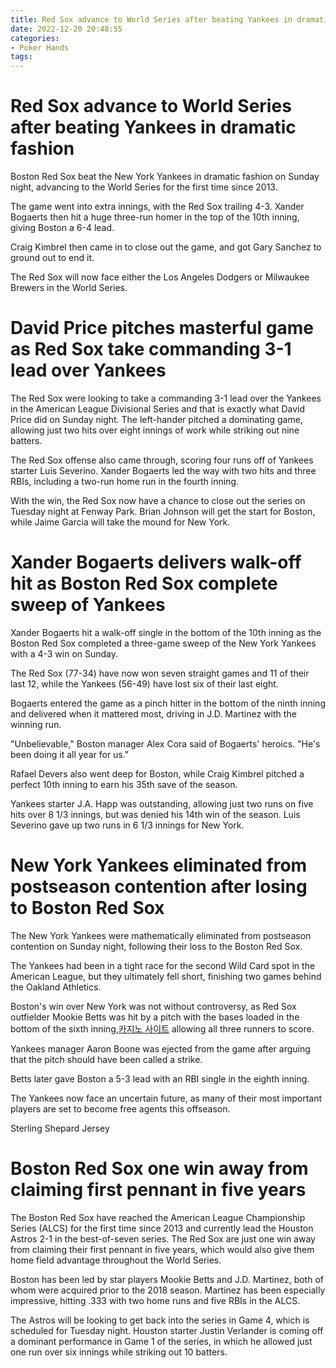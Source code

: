 ```yaml
---
title: Red Sox advance to World Series after beating Yankees in dramatic fashion
date: 2022-12-20 20:48:55
categories:
- Poker Hands
tags:
---
```



#  Red Sox advance to World Series after beating Yankees in dramatic fashion

Boston Red Sox beat the New York Yankees in dramatic fashion on Sunday night, advancing to the World Series for the first time since 2013.

The game went into extra innings, with the Red Sox trailing 4-3. Xander Bogaerts then hit a huge three-run homer in the top of the 10th inning, giving Boston a 6-4 lead.

Craig Kimbrel then came in to close out the game, and got Gary Sanchez to ground out to end it.

The Red Sox will now face either the Los Angeles Dodgers or Milwaukee Brewers in the World Series.

#  David Price pitches masterful game as Red Sox take commanding 3-1 lead over Yankees

The Red Sox were looking to take a commanding 3-1 lead over the Yankees in the American League Divisional Series and that is exactly what David Price did on Sunday night. The left-hander pitched a dominating game, allowing just two hits over eight innings of work while striking out nine batters.

The Red Sox offense also came through, scoring four runs off of Yankees starter Luis Severino. Xander Bogaerts led the way with two hits and three RBIs, including a two-run home run in the fourth inning.

With the win, the Red Sox now have a chance to close out the series on Tuesday night at Fenway Park. Brian Johnson will get the start for Boston, while Jaime Garcia will take the mound for New York.

#  Xander Bogaerts delivers walk-off hit as Boston Red Sox complete sweep of Yankees

Xander Bogaerts hit a walk-off single in the bottom of the 10th inning as the Boston Red Sox completed a three-game sweep of the New York Yankees with a 4-3 win on Sunday.

The Red Sox (77-34) have now won seven straight games and 11 of their last 12, while the Yankees (56-49) have lost six of their last eight.

Bogaerts entered the game as a pinch hitter in the bottom of the ninth inning and delivered when it mattered most, driving in J.D. Martinez with the winning run.

"Unbelievable," Boston manager Alex Cora said of Bogaerts' heroics. "He's been doing it all year for us."

Rafael Devers also went deep for Boston, while Craig Kimbrel pitched a perfect 10th inning to earn his 35th save of the season.

Yankees starter J.A. Happ was outstanding, allowing just two runs on five hits over 8 1/3 innings, but was denied his 14th win of the season. Luis Severino gave up two runs in 6 1/3 innings for New York.

#  New York Yankees eliminated from postseason contention after losing to Boston Red Sox

The New York Yankees were mathematically eliminated from postseason contention on Sunday night, following their loss to the Boston Red Sox.

The Yankees had been in a tight race for the second Wild Card spot in the American League, but they ultimately fell short, finishing two games behind the Oakland Athletics.

Boston's win over New York was not without controversy, as Red Sox outfielder Mookie Betts was hit by a pitch with the bases loaded in the bottom of the sixth inning,[카지노 사이트](https://choegocasino.com/) allowing all three runners to score.

Yankees manager Aaron Boone was ejected from the game after arguing that the pitch should have been called a strike.

Betts later gave Boston a 5-3 lead with an RBI single in the eighth inning.

The Yankees now face an uncertain future, as many of their most important players are set to become free agents this offseason.

Sterling Shepard Jersey

#  Boston Red Sox one win away from claiming first pennant in five years

The Boston Red Sox have reached the American League Championship Series (ALCS) for the first time since 2013 and currently lead the Houston Astros 2-1 in the best-of-seven series. The Red Sox are just one win away from claiming their first pennant in five years, which would also give them home field advantage throughout the World Series.

Boston has been led by star players Mookie Betts and J.D. Martinez, both of whom were acquired prior to the 2018 season. Martinez has been especially impressive, hitting .333 with two home runs and five RBIs in the ALCS.

The Astros will be looking to get back into the series in Game 4, which is scheduled for Tuesday night. Houston starter Justin Verlander is coming off a dominant performance in Game 1 of the series, in which he allowed just one run over six innings while striking out 10 batters.